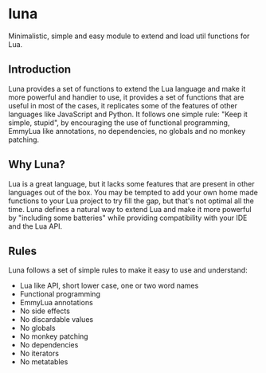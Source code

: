 # luna
Minimalistic, simple and easy module to extend and load util functions for Lua.

## Introduction
Luna provides a set of functions to extend the Lua language and make it more powerful and handier
to use, it provides a set of functions that are useful in most of the cases, it replicates some
of the features of other languages like JavaScript and Python. It follows one simple rule:
"Keep it simple, stupid", by encouraging the use of functional programming, EmmyLua like
annotations, no dependencies, no globals and no monkey patching.

## Why Luna?
Lua is a great language, but it lacks some features that are present in other languages out of the
box. You may be tempted to add your own home made functions to your Lua project to try fill the
gap, but that's not optimal all the time. Luna defines a natural way to extend Lua and make it
more powerful by "including some batteries" while providing compatibility with your IDE and the Lua
API.

## Rules
Luna follows a set of simple rules to make it easy to use and understand:
- Lua like API, short lower case, one or two word names
- Functional programming
- EmmyLua annotations
- No side effects
- No discardable values
- No globals
- No monkey patching
- No dependencies
- No iterators
- No metatables
